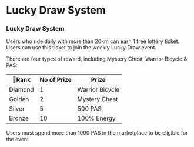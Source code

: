 # Lucky Draw System

### Lucky Draw System

Users who ride daily with more than 20km can earn 1 free lottery ticket. Users can use this ticket to join the weekly Lucky Draw event.&#x20;

There are four types of reward, including Mystery Chest, Warrior Bicycle & PAS:

| **Rank** | **No of Prize** | **Prize**        |
| --------- | --------------- | ---------------- |
| Diamond   | 1               | Warrior Bicycle  |
| Golden    | 2               | Mystery Chest    |
| Silver    | 5               | 500 PAS          |
| Bronze    | 10              | 100% Energy      |

Users must spend more than 1000 PAS in the marketplace to be eligible for the event
